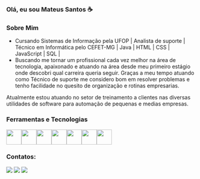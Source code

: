 ### Olá, eu sou Mateus Santos ☕
### Sobre Mim
 - Cursando Sistemas de Informação pela UFOP | Analista de suporte | Técnico em Informática pelo CEFET-MG | Java | HTML | CSS | JavaScript | SQL |
 - Buscando me tornar um profissional cada vez melhor na área de tecnologia, apaixonado e atuando na área desde meu primeiro estágio onde descobri qual carreira queria seguir. Graças a meu tempo atuando como Técnico de suporte me considero bom em resolver problemas e tenho facilidade no quesito de organização e rotinas empresarias. 

Atualmente estou atuando no setor de treinamento a clientes nas diversas utilidades de software para automação de pequenas e medias empresas.

### Ferramentas e Tecnologias
<img src="https://cdn.jsdelivr.net/gh/devicons/devicon/icons/java/java-original.svg" width="40" height="40"/><img src="https://cdn.jsdelivr.net/gh/devicons/devicon/icons/html5/html5-original.svg" width="40" height="40"/><img src="https://cdn.jsdelivr.net/gh/devicons/devicon/icons/css3/css3-original.svg" width="40" height="40"/><img src="https://cdn.jsdelivr.net/gh/devicons/devicon/icons/javascript/javascript-original.svg" width="40" height="40"/><img src="https://cdn.jsdelivr.net/gh/devicons/devicon/icons/mysql/mysql-original.svg" width="40" height="40"/><img src="https://cdn.jsdelivr.net/gh/devicons/devicon/icons/postgresql/postgresql-original.svg" width="40" height="40"/><img src="https://cdn.jsdelivr.net/gh/devicons/devicon/icons/git/git-original.svg" width="40" height="40"/>

### Contatos:

<div>
  <a href="https://instagram.com/_matteussantoss" target="_blank"><img src="https://img.shields.io/badge/-Instagram-%23E4405F?style=for-the-badge&logo=instagram&logoColor=white" target="_blank"></a>
  <a href = "mailto:mateus_saantos@outlook.com"><img src="https://img.shields.io/badge/Gmail-D14836?style=for-the-badge&logo=gmail&logoColor=white" target="_blank"></a>
  <a href="https://www.linkedin.com/in/mateus-santos-16523a1a3/" target="_blank"><img src="https://img.shields.io/badge/-LinkedIn-%230077B5?style=for-the-badge&logo=linkedin&logoColor=white" target="_blank"></a>   
</div>
                    


